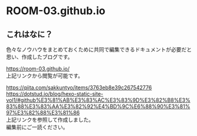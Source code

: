 # ROOM-03.github.io

## これはなに？
色々なノウハウをまとめておくために共同で編集できるドキュメントが必要だと思い、作成したブログです。

https://room-03.github.io/  
上記リンクから閲覧が可能です。

https://qiita.com/sakkuntyo/items/3763eb8e39c267542776  
https://dotstud.io/blog/hexo-static-site-vol1/#github%E3%81%AB%E3%83%AC%E3%83%9D%E3%82%B8%E3%83%88%E3%83%AA%E3%82%92%E4%BD%9C%E6%88%90%E3%81%97%E3%82%88%E3%81%86  
上記リンクを参照して作成しました。  
編集前にご一読ください。
